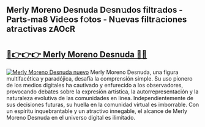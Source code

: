 ## Merly Moreno Desnuda D𝚎sn𝚞dos filtr𝚊dos - Parts-ma8 Vid𝚎os f𝚘tos - N𝚞evas filtr𝚊ciones atr𝚊ctivas zAOcR

# <h2><a href="http://mb5bkve.tromn.icu/?c=Merly+Moreno+Desnuda">🔗👉👉👉 Merly Moreno Desnuda 🔗🔗</a></h2>

[![Merly Moreno Desnuda nuevo](https://i.imgur.com/pEAQMta.gif)](http://mb5bkve.tromn.icu/?c=Merly+Moreno+Desnuda)
Merly Moreno Desnuda, una figura multifacética y paradójica, desafía la comprensión simple. Su uso pionero de los medios digitales ha cautivado y enfurecido a los observadores, provocando debates sobre la expresión artística, la autorrepresentación y la naturaleza evolutiva de las comunidades en línea. Independientemente de sus decisiones futuras, su huella en la comunidad virtual es imborrable. Con un espíritu inquebrantable y un atractivo innegable, el alcance de Merly Moreno Desnuda en el universo digital es ilimitado.
